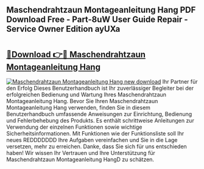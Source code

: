 ## Maschendrahtzaun Montageanleitung Hang PDF Download Free - Part-8uW User Guide Repair - Service Owner Edition ayUXa

# <h2><a href="http://df8abl.blite.top/?on=Maschendrahtzaun+Montageanleitung+Hang">🔗Download 👉🔴 Maschendrahtzaun Montageanleitung Hang</a></h2>

[![Maschendrahtzaun Montageanleitung Hang new download](https://i.imgur.com/lujVjoI.png)](http://df8abl.blite.top/?on=Maschendrahtzaun+Montageanleitung+Hang)
Ihr Partner für den Erfolg Dieses Benutzerhandbuch ist Ihr zuverlässiger Begleiter bei der erfolgreichen Bedienung und Wartung Ihres Maschendrahtzaun Montageanleitung Hang. Bevor Sie Ihren Maschendrahtzaun Montageanleitung Hang verwenden, finden Sie in diesem Benutzerhandbuch umfassende Anweisungen zur Einrichtung, Bedienung und Fehlerbehebung des Produkts. Es enthält schrittweise Anleitungen zur Verwendung der einzelnen Funktionen sowie wichtige Sicherheitsinformationen. Mit Funktionen wie der Funktionsliste soll Ihr neues REDDDDDDD Ihre Aufgaben vereinfachen und Sie in die Lage versetzen, mehr zu erreichen. Danke, dass Sie sich für uns entschieden haben! Wir wissen Ihr Vertrauen und Ihre Unterstützung für Maschendrahtzaun Montageanleitung HangD zu schätzen.
